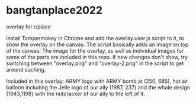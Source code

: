 # bangtanplace2022
overlay for r/place


install Tampermokey in Chrome and add the overlay.user.js script to it, to show the overlay on the canvas.
The script basically adds an image on top of the canvas. The image for the overlay, as well as individual images for some of the parts are included in this repo. If new changes don't show, try switching between "overlay.png" and "overlay-2.png" in the script to get around caching.

Included in this overlay: ARMY logo with ARMY bomb at (250, 685), hot air balloon including the Jelle logo of our ally (1987, 237) and the whale design (1943,1198) with the nutcracker of our ally to the left of it.
